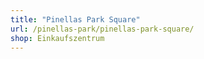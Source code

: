 ```yaml
---
title: "Pinellas Park Square"
url: /pinellas-park/pinellas-park-square/
shop: Einkaufszentrum
---
```

